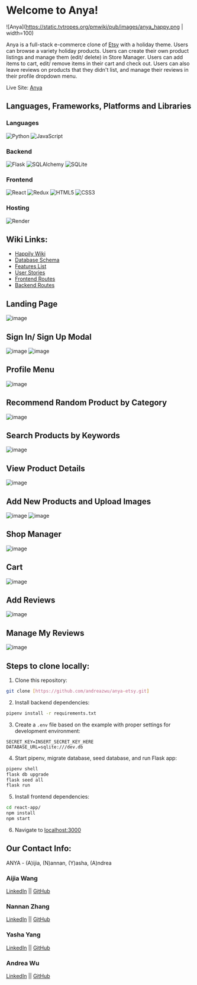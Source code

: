 # Welcome to Anya!

![Anya](https://static.tvtropes.org/pmwiki/pub/images/anya_happy.png | width=100)

Anya is a full-stack e-commerce clone of [Etsy](https://www.etsy.com/) with a holiday theme. Users can browse a variety holiday products. Users can create their own product listings and manage them (edit/ delete) in Store Manager. Users can add items to cart, edit/ remove items in their cart and check out. Users can also leave reviews on products that they didn't list, and manage their reviews in their profile dropdown menu. 

Live Site: [Anya](https://anya-etsy.onrender.com/)

## Languages, Frameworks, Platforms and Libraries

### Languages
![Python](https://img.shields.io/badge/python-3670A0?style=for-the-badge&logo=python&logoColor=ffdd54) ![JavaScript](https://img.shields.io/badge/javascript-%23323330.svg?style=for-the-badge&logo=javascript&logoColor=%23F7DF1E)

### Backend
![Flask](https://img.shields.io/badge/flask-%23000.svg?style=for-the-badge&logo=flask&logoColor=white) ![SQLAlchemy](https://img.shields.io/badge/SQLAlchemy-100000?style=for-the-badge&logo=sql&logoColor=BA1212&labelColor=AD0000&color=A90000) ![SQLite](https://img.shields.io/badge/sqlite-%2307405e.svg?style=for-the-badge&logo=sqlite&logoColor=white)

### Frontend
![React](https://img.shields.io/badge/react-%2320232a.svg?style=for-the-badge&logo=react&logoColor=%2361DAFB) ![Redux](https://img.shields.io/badge/redux-%23593d88.svg?style=for-the-badge&logo=redux&logoColor=white) ![HTML5](https://img.shields.io/badge/html5-%23E34F26.svg?style=for-the-badge&logo=html5&logoColor=white) ![CSS3](https://img.shields.io/badge/css3-%231572B6.svg?style=for-the-badge&logo=css3&logoColor=white)

### Hosting
![Render](https://img.shields.io/badge/Render-12100E?style=for-the-badge&logo=Render)

## Wiki Links:
* [Happily Wiki](https://github.com/andreazwu/anya-etsy/wiki)
* [Database Schema](https://github.com/andreazwu/anya-etsy/wiki/Database-Schema)
* [Features List](https://github.com/andreazwu/anya-etsy/wiki/Feature-List)
* [User Stories](https://github.com/andreazwu/anya-etsy/wiki/User-Stories)
* [Frontend Routes](https://github.com/andreazwu/anya-etsy/wiki/Frontend-Routes)
* [Backend Routes](https://github.com/andreazwu/anya-etsy/wiki/Backend-Routes)

## Landing Page
![image](https://user-images.githubusercontent.com/17817050/202823155-460deba0-da4d-46af-a1aa-6309e55f7003.png)

## Sign In/ Sign Up Modal
![image](https://user-images.githubusercontent.com/17817050/202824213-0894a618-1ce7-4f50-822f-f27ff93a8ce1.png)
![image](https://user-images.githubusercontent.com/17817050/202824234-8f1c4ff9-a107-4f49-8ead-be7e101bdbfd.png)


## Profile Menu
![image](https://user-images.githubusercontent.com/17817050/202823104-934e3468-4d85-47cf-a6ac-40e57bcf8840.png)

## Recommend Random Product by Category
![image](https://user-images.githubusercontent.com/17817050/202823266-43a96420-f8d2-4264-a487-8656cf4d365d.png)

## Search Products by Keywords
![image](https://user-images.githubusercontent.com/17817050/202823327-60cc7a48-ca9a-4a7a-9f17-d0ee6e8f71a1.png)


## View Product Details
![image](https://user-images.githubusercontent.com/17817050/202823821-86dc1659-2146-44c1-9d8c-dd555be30ed7.png)


## Add New Products and Upload Images
![image](https://user-images.githubusercontent.com/17817050/202824507-ac681031-86bb-419d-a758-dcfe36c3a592.png)
![image](https://user-images.githubusercontent.com/17817050/202824554-ba64d20d-cf56-4f71-9ced-8604b1344ea9.png)


## Shop Manager
![image](https://user-images.githubusercontent.com/17817050/202823981-581e9534-7243-43fb-a73d-89d419896969.png)

## Cart
![image](https://user-images.githubusercontent.com/17817050/202824045-dccff42f-a8f5-471d-8bc7-f43272133487.png)


## Add Reviews
![image](https://user-images.githubusercontent.com/17817050/202824090-f9137b72-2b08-4200-9ae2-7758394720c9.png)


## Manage My Reviews
![image](https://user-images.githubusercontent.com/17817050/202824412-188642ee-7a47-479a-9422-b59f5fa6df32.png)


## Steps to clone locally:
1. Clone this repository:
```bash
git clone [https://github.com/andreazwu/anya-etsy.git]
```

2. Install backend dependencies:

```bash
pipenv install -r requirements.txt
```

3. Create a `.env` file based on the example with proper settings for development environment:
```
SECRET_KEY=INSERT_SECRET_KEY_HERE
DATABASE_URL=sqlite:///dev.db
```

4. Start pipenv, migrate database, seed database, and run Flask app:

```bash
pipenv shell
flask db upgrade
flask seed all
flask run
```

5. Install frontend dependencies:

```bash
cd react-app/
npm install
npm start
```

6. Navigate to [localhost:3000](http://localhost:3000)

## Our Contact Info:

ANYA - (A)ijia, (N)annan, (Y)asha, (A)ndrea

### Aijia Wang

[LinkedIn](https://www.linkedin.com/in/aijia-wang-b18726131/) || [GitHub](https://github.com/wangaijia618)

### Nannan Zhang

[LinkedIn](https://www.linkedin.com/in/nannan-zhang-2333b021b/) || [GitHub](https://github.com/codeznn)

### Yasha Yang

[LinkedIn](https://www.linkedin.com/in/yashayang/) || [GitHub](https://github.com/yashayang)

### Andrea Wu

[LinkedIn](https://www.linkedin.com/in/andreazwu/) || [GitHub](https://github.com/andreazwu)

